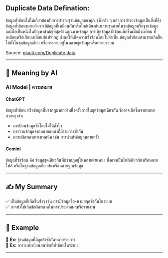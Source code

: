 ## Duplicate Data Defination:
ข้อมูลซ้ำซ้อนไม่ได้เกี่ยวข้องกับการสำรองฐานข้อมูลของคุณ (ซึ่งจริง ๆ แล้วการสำรองข้อมูลเป็นสิ่งที่ดี) ข้อมูลซ้ำซ้อนหมายถึงการมีข้อมูลที่เหมือนกันหรือใกล้เคียงกันหลายชุดภายในชุดข้อมูลหรือฐานข้อมูล และถือเป็นหนึ่งในปัญหาสำคัญที่สุดด้านคุณภาพข้อมูล การเกิดข้อมูลซ้ำซ้อนเกิดขึ้นเมื่อมีระเบียน 
ที่เหมือนหรือเกือบเหมือนกันปรากฏ ส่งผลให้เกิดความซ้ำซ้อนโดยไม่จำเป็น ข้อมูลซ้ำซ้อนสามารถเกิดขึ้นได้ทั้งในชุดข้อมูลเดียว หรือกระจายอยู่ในหลายชุดข้อมูลหรือหลายระบบ  
  
Source: [plauti.com/Duplicate data](https://www.plauti.com/guides/data-quality-guide/poor-data-quality-cau)
 
---
## 📌 Meaning by AI

### AI Model | ความหมาย

#### ChatGPT  
ข้อมูลซ้ำซ้อน หรือข้อมูลที่ปรากฏมากกว่าหนึ่งครั้งภายในชุดข้อมูลเดียวกัน ซึ่งอาจเกิดขึ้นจากหลายสาเหตุ เช่น  
- การป้อนข้อมูลซ้ำโดยไม่ได้ตั้งใจ  
- การรวมข้อมูลจากหลายแหล่งที่มีรายการซ้ำกัน  
- ความผิดพลาดทางเทคนิค เช่น การนำเข้าข้อมูลหลายครั้ง  

#### Gemini  
ข้อมูลที่ซ้ำซ้อน คือ ข้อมูลชุดเดียวกันที่ปรากฏอยู่ในหลายตำแหน่ง ซึ่งอาจเป็นไฟล์เดียวกันหรือหลายไฟล์ หรือในฐานข้อมูลเดียวกันหรือหลายฐานข้อมูล  

---
## ✍️ My Summary  
✅ เป็นข้อมูลที่เกิดขึ้นซ้ำๆ เช่น การมีข้อมูลชื่อ-นามสกุลซ้ำกันในระบบ  
✅ อาจทำให้เกิดข้อผิดพลาดในการประมวลผลหรือรายงาน  

---
## 📌 Example  
📍 **Ex:** ฐานข้อมูลที่มีลูกค้าซ้ำกันหลายรายการ  
📍 **Ex:** การลงทะเบียนสมาชิกที่ซ้ำซ้อนในระบบ  

---

